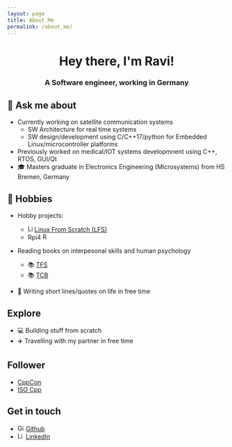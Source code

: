 ```yaml
---
layout: page
title: About Me
permalink: /about_me/
---
```


<h1 align="center">Hey there, I'm Ravi!</h1>
<h3 align="center">A Software engineer, working in Germany</h3>

## 💬 Ask me about
- Currently working on satellite communication systems 
  - SW Architecture for real time systems
  - SW design/development using C/C++17/python for Embedded Linux/microcontroller platforms
- Previously worked on medical/IOT systems developmnent using C++, RTOS, GUI/Qt
- 🎓 Masters graduate in Electronics Engineering (Microsystems) from HS Bremen, Germany

## 📅 Hobbies
- Hobby projects: 
   - <a href="https://skillicons.dev"><img src="https://skillicons.dev/icons?i=linux" alt="Linux Logo" align="centre" style="margin-center: 15px" height=15></a>[Linux From Scratch (LFS)](https://www.linuxfromscratch.org/)
   - Rpi4 <a href="https://www.raspberrypi.org"><img src="https://www.raspberrypi.org/wp-content/uploads/2012/03/raspberry-pi-logo.png" alt="Raspberry Pi Logo" align="centre" style="margin-center: 15px" height=15></a>
  
- Reading books on interpesonal skills and human psychology
    - 📚 [TFS](https://www.amazon.com/Thinking-Fast-Slow-Daniel-Kahneman/dp/0374533555)
    - 📚 [TCB](https://www.amazon.de/-/en/Mikael-Krogerus/dp/0241982286)
    
- 📝 Writing short lines/quotes on life in free time

## Explore
- 💻 Building stuff from scratch
- ✈️ Travelling with my partner in free time

## Follower
- [CppCon](https://cppcon.org/)
- [ISO Cpp](https://isocpp.org/)

## Get in touch
- <a href="https://skillicons.dev"><img src="https://skillicons.dev/icons?i=github" alt="Github Logo" align="centre" style="margin-center: 15px" height=15></a> [Github](https://github.com/ravikiranbvn)
- <a href="https://skillicons.dev"><img src="https://skillicons.dev/icons?i=linkedin" alt="Linkedin Logo" align="centre" style="margin-center: 15px" height=15></a> [LinkedIn](https://www.linkedin.com/in/ravikiranbvn/)